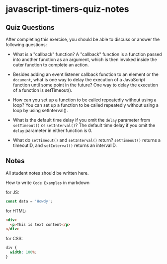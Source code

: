 # javascript-timers-quiz-notes

## Quiz Questions

After completing this exercise, you should be able to discuss or answer the following questions:

- What is a "callback" function?
  A "callback" function is a function passed into another function as an argument, which is then invoked inside the outer function to complete an action.

- Besides adding an event listener callback function to an element or the `document`, what is one way to delay the execution of a JavaScript function until some point in the future?
  One way to delay the execution of a function is setTimeout().

- How can you set up a function to be called repeatedly without using a loop?
  You can set up a function to be called repeatedly without using a loop by using setInterval().

- What is the default time delay if you omit the `delay` parameter from `setTimeout()` or `setInterval()`?
  The default time delay if you omit the `delay` parameter in either function is 0.

- What do `setTimeout()` and `setInterval()` return?
  `setTimeout()` returns a timeoutID, and `setInterval()` returns an intervalID.

## Notes

All student notes should be written here.

How to write `Code Examples` in markdown

for JS:

```javascript
const data = 'Howdy';
```

for HTML:

```html
<div>
  <p>This is text content</p>
</div>
```

for CSS:

```css
div {
  width: 100%;
}
```
